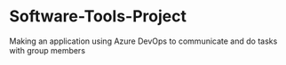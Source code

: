 # Software-Tools-Project
Making an application using Azure DevOps to communicate and do tasks with group members
